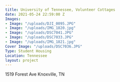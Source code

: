 ```yaml
---
title: University of Tennessee, Volunteer Cottages
date: 2021-05-24 22:59:00 Z
Images:
- Image: "/uploads/DJI_0095.JPG"
- Image: "/uploads/IMG_1820.jpg"
- Image: "/uploads/DSC7041.JPG"
- Image: "/uploads/DSC7033.JPG"
- Image: "/uploads/IMG_1821.jpg"
Cover Image: "/uploads/DSC7036.JPG"
Type: Student Housing
Location: Tennessee
layout: project
---
```


1519 Forest Ave Knoxville, TN